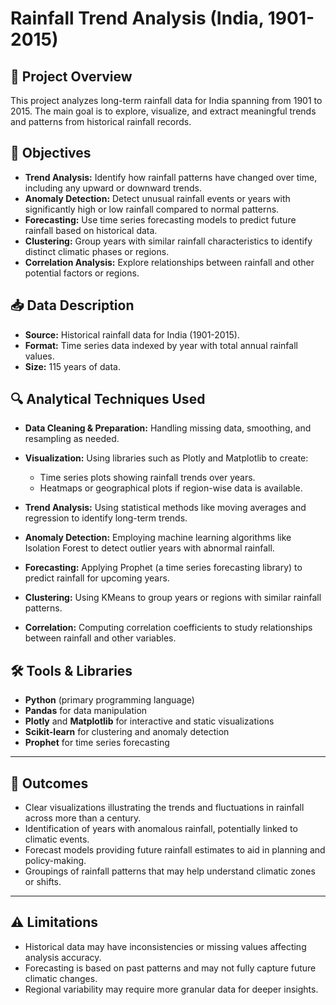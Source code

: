 
# Rainfall Trend Analysis (India, 1901-2015)

## 📘 Project Overview

This project analyzes long-term rainfall data for India spanning from 1901 to 2015. The main goal is to explore, visualize, and extract meaningful trends and patterns from historical rainfall records.



## 🎯 Objectives

* **Trend Analysis:** Identify how rainfall patterns have changed over time, including any upward or downward trends.
* **Anomaly Detection:** Detect unusual rainfall events or years with significantly high or low rainfall compared to normal patterns.
* **Forecasting:** Use time series forecasting models to predict future rainfall based on historical data.
* **Clustering:** Group years with similar rainfall characteristics to identify distinct climatic phases or regions.
* **Correlation Analysis:** Explore relationships between rainfall and other potential factors or regions.



## 📥 Data Description

* **Source:** Historical rainfall data for India (1901-2015).
* **Format:** Time series data indexed by year with total annual rainfall values.
* **Size:** 115 years of data.



## 🔍 Analytical Techniques Used

* **Data Cleaning & Preparation:** Handling missing data, smoothing, and resampling as needed.
* **Visualization:** Using libraries such as Plotly and Matplotlib to create:

  * Time series plots showing rainfall trends over years.
  * Heatmaps or geographical plots if region-wise data is available.
* **Trend Analysis:** Using statistical methods like moving averages and regression to identify long-term trends.
* **Anomaly Detection:** Employing machine learning algorithms like Isolation Forest to detect outlier years with abnormal rainfall.
* **Forecasting:** Applying Prophet (a time series forecasting library) to predict rainfall for upcoming years.
* **Clustering:** Using KMeans to group years or regions with similar rainfall patterns.
* **Correlation:** Computing correlation coefficients to study relationships between rainfall and other variables.


## 🛠 Tools & Libraries

* **Python** (primary programming language)
* **Pandas** for data manipulation
* **Plotly** and **Matplotlib** for interactive and static visualizations
* **Scikit-learn** for clustering and anomaly detection
* **Prophet** for time series forecasting

---

## 🚀 Outcomes

* Clear visualizations illustrating the trends and fluctuations in rainfall across more than a century.
* Identification of years with anomalous rainfall, potentially linked to climatic events.
* Forecast models providing future rainfall estimates to aid in planning and policy-making.
* Groupings of rainfall patterns that may help understand climatic zones or shifts.

---

## ⚠️ Limitations

* Historical data may have inconsistencies or missing values affecting analysis accuracy.
* Forecasting is based on past patterns and may not fully capture future climatic changes.
* Regional variability may require more granular data for deeper insights.
